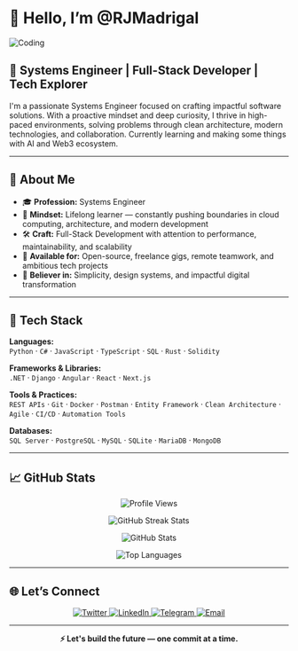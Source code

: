 # 👋 Hello, I’m @RJMadrigal


![Coding](https://user-images.githubusercontent.com/74038190/212284119-fbfd994d-8c2a-4a07-a75f-84e513833c1c.gif)

## 🚀 Systems Engineer | Full-Stack Developer | Tech Explorer


I'm a passionate Systems Engineer focused on crafting impactful software solutions. With a proactive mindset and deep curiosity, I thrive in high-paced environments, solving problems through clean architecture, modern technologies, and collaboration. Currently learning and making some things with AI and Web3 ecosystem.

---

## 💼 About Me

- 🎓 **Profession:** Systems Engineer
- 🧠 **Mindset:** Lifelong learner — constantly pushing boundaries in cloud computing, architecture, and modern development
- 🛠️ **Craft:** Full-Stack Development with attention to performance, maintainability, and scalability
- 🤝 **Available for:** Open-source, freelance gigs, remote teamwork, and ambitious tech projects
- 🧩 **Believer in:** Simplicity, design systems, and impactful digital transformation

---

## 🧰 Tech Stack

**Languages:**  
`Python` · `C#` · `JavaScript` · `TypeScript` · `SQL` · `Rust` · `Solidity`  

**Frameworks & Libraries:**  
`.NET` · `Django` · `Angular` · `React` · `Next.js`

**Tools & Practices:**  
`REST APIs` · `Git` · `Docker` · `Postman` · `Entity Framework` · `Clean Architecture` · `Agile` · `CI/CD` · `Automation Tools` 

**Databases:**  
`SQL Server` · `PostgreSQL` · `MySQL` · `SQLite` · `MariaDB` · `MongoDB` 

---

## 📈 GitHub Stats

<p align="center">
  <img src="https://komarev.com/ghpvc/?username=RJMadrigal&label=Profile%20views&color=0e75b6&style=flat" alt="Profile Views" />
</p>

<p align="center">
  <img src="https://github-readme-streak-stats.herokuapp.com/?user=RJMadrigal&theme=radical&hide_border=false" alt="GitHub Streak Stats" />
</p>

<p align="center">
  <img src="https://github-readme-stats.vercel.app/api?username=RJMadrigal&theme=radical&hide_border=false&include_all_commits=true&count_private=true" alt="GitHub Stats" />
</p>

<p align="center">
  <img src="https://github-readme-stats.vercel.app/api/top-langs/?username=RJMadrigal&theme=radical&hide_border=false&layout=compact&count_private=true" alt="Top Languages" />
</p>

---

## 🌐 Let’s Connect

<p align="center">
  <a href="https://x.com/bymadrigal" target="_blank">
    <img src="https://img.shields.io/badge/Twitter-1DA1F2?style=for-the-badge&logo=twitter&logoColor=white" alt="Twitter">
  </a>
  <a href="https://www.linkedin.com/in/rjosuemadrigal/" target="_blank">
    <img src="https://img.shields.io/badge/LinkedIn-0077B5?style=for-the-badge&logo=linkedin&logoColor=white" alt="LinkedIn">
  </a>
  <a href="https://t.me/RJMadrigal" target="_blank">
    <img src="https://img.shields.io/badge/Telegram-2CA5E0?style=for-the-badge&logo=telegram&logoColor=white" alt="Telegram">
  </a>
  <a href="mailto:josuemadrigalvevo@gmail.com" target="_blank">
    <img src="https://img.shields.io/badge/Email-D14836?style=for-the-badge&logo=gmail&logoColor=white" alt="Email">
  </a>
</p>

---

<p align="center"><b>⚡ Let's build the future — one commit at a time.</b></p>
